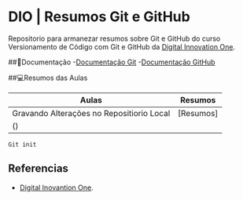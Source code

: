 
# DIO | Resumos Git e GitHub
Repositorio para armanezar resumos sobre Git e GitHub do curso Versionamento de Código com Git e GitHub da [Digital Innovation One](https://www.dio.me/).

##📄Documentação
-[Documentação Git](https://git-scm.com/doc)
-[Documentação GitHub](https://docs.github.com/)

##💻Resumos das Aulas

|Aulas| Resumos |
|------|--------|
|Gravando Alterações no Repositiorio Local | [Resumos]
()|
```
Git init
```
## Referencias
- [Digital Inovantion One]().




